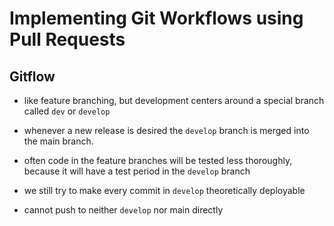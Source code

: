 # Implementing Git Workflows using Pull Requests

## Gitflow

- like feature branching, but development centers around a special branch called `dev` or `develop`

- whenever a new release is desired the `develop` branch is merged into the main branch.

- often code in the feature branches will be tested less thoroughly, because it will have a test period in the `develop` branch

- we still try to make every commit in `develop` theoretically deployable

- cannot push to neither `develop` nor main directly